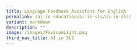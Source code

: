```yaml
---
title: Language Feedback Assistant for English
permalink: /ai-in-education/ai-in-sls/ai-in-sls/
variant: markdown
description: ""
image: /images/FaviconLight.png
third_nav_title: AI in SLS
---
```

